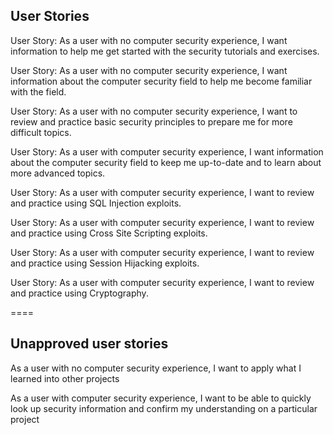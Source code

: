 ## User Stories

User Story: As a user with no computer security experience, I want information to help me get started with the security tutorials and exercises.

User Story: As a user with no computer security experience, I want information about the computer security field to help me become familiar with the field.

User Story: As a user with no computer security experience, I want to review and practice basic security principles to prepare me for more difficult topics. 

User Story: As a user with computer security experience, I want information about the computer security field to keep me up-to-date and to learn about more advanced topics. 

User Story: As a user with computer security experience, I want to review and practice using SQL Injection exploits. 

User Story: As a user with computer security experience, I want to review and practice using Cross Site Scripting exploits.

User Story: As a user with computer security experience, I want to review and practice using Session Hijacking exploits.

User Story: As a user with computer security experience, I want to review and practice using Cryptography. 


====
## Unapproved user stories
As a user with no computer security experience, I want to apply what I learned into other projects

As a user with computer security experience, I want to be able to quickly look up security information and confirm my understanding on a particular project
